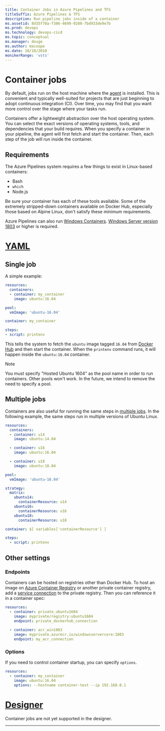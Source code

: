 ```yaml
---
title: Container Jobs in Azure Pipelines and TFS
titleSuffix: Azure Pipelines & TFS
description: Run pipeline jobs inside of a container
ms.assetid: 8d35f78a-f386-4699-9280-7bd933de9e7b
ms.prod: devops
ms.technology: devops-cicd
ms.topic: conceptual
ms.manager: douge
ms.author: macoope
ms.date: 10/10/2018
monikerRange: 'vsts'
---
```


# Container jobs

By default, jobs run on the host machine where the [agent](../agents/agents.md)
is installed.
This is convenient and typically well-suited for projects that are just beginning to adopt continuous integration (CI).
Over time, you may find that you want more control over the stage where your tasks run.

Containers offer a lightweight abstraction over the host operating system.
You can select the exact versions of operating systems, tools, and dependencies that your build requires.
When you specify a container in your pipeline, the agent will first
fetch and start the container.
Then, each step of the job will run inside the container.

## Requirements

The Azure Pipelines system requires a few things to exist in Linux-based containers:
- Bash
- `which`
- Node.js

Be sure your container has each of these tools available. Some of the extremely stripped-down
containers available on Docker Hub, especially those based on Alpine Linux, don't satisfy these
minimum requirements.

Azure Pipelines can also run [Windows Containers](/virtualization/windowscontainers/about/).
[Windows Server version 1803](/windows-server/get-started/get-started-with-1803) or higher is required.

# [YAML](#tab/yaml)

## Single job

A simple example:

```yaml
resources:
  containers:
  - container: my_container
    image: ubuntu:16.04

pool:
  vmImage: 'ubuntu-16.04'

container: my_container

steps:
- script: printenv
```

This tells the system to fetch the `ubuntu` image tagged `16.04` from
[Docker Hub](https://hub.docker.com) and then start the container. When the
`printenv` command runs, it will happen inside the `ubuntu:16.04` container.

> [!Note]
> You must specify "Hosted Ubuntu 1604" as the
> pool name in order to run containers. Other pools won't work.
> In the future, we intend to remove the need to specify a pool.

## Multiple jobs

Containers are also useful for running the same steps in [multiple jobs](multiple-phases.md).
In the following example, the same steps run in multiple versions of Ubuntu Linux.

```yaml
resources:
  containers:
  - container: u14
    image: ubuntu:14.04

  - container: u16
    image: ubuntu:16.04

  - container: u18
    image: ubuntu:18.04

pool:
  vmImage: 'ubuntu-16.04'

strategy:
  matrix:
    ubuntu14:
      containerResource: u14
    ubuntu16:
      containerResource: u16
    ubuntu18:
      containerResource: u18

container: $[ variables['containerResource'] ]

steps:
  - script: printenv
```

## Other settings

### Endpoints

Containers can be hosted on registries other than Docker Hub. To host
an image on [Azure Container Registry](/azure/container-registry/) or
another private container registry,
add a [service connection](../library/service-endpoints.md) to the
private registry. Then you can reference it in a container spec:

```yaml
resources:
  - container: private_ubuntu1604
    image: myprivate/registry:ubuntu1604
    endpoint: private_dockerhub_connection
  
  - container: acr_win1803
    image: myprivate.azurecr.io/windowsservercore:1803
    endpoint: my_acr_connection
```

### Options

If you need to control container startup, you can specify `options`.

```yaml
resources:
  - container: my_container
    image: ubuntu:16.04
    options: --hostname container-test --ip 192.168.0.1
```

# [Designer](#tab/designer)

Container jobs are not yet supported in the designer.

---
